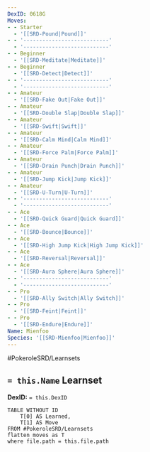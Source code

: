 ```yaml
---
DexID: 0618G
Moves:
- - Starter
  - '[[SRD-Pound|Pound]]'
- - '---------------------------'
  - '---------------------------'
- - Beginner
  - '[[SRD-Meditate|Meditate]]'
- - Beginner
  - '[[SRD-Detect|Detect]]'
- - '---------------------------'
  - '---------------------------'
- - Amateur
  - '[[SRD-Fake Out|Fake Out]]'
- - Amateur
  - '[[SRD-Double Slap|Double Slap]]'
- - Amateur
  - '[[SRD-Swift|Swift]]'
- - Amateur
  - '[[SRD-Calm Mind|Calm Mind]]'
- - Amateur
  - '[[SRD-Force Palm|Force Palm]]'
- - Amateur
  - '[[SRD-Drain Punch|Drain Punch]]'
- - Amateur
  - '[[SRD-Jump Kick|Jump Kick]]'
- - Amateur
  - '[[SRD-U-Turn|U-Turn]]'
- - '---------------------------'
  - '---------------------------'
- - Ace
  - '[[SRD-Quick Guard|Quick Guard]]'
- - Ace
  - '[[SRD-Bounce|Bounce]]'
- - Ace
  - '[[SRD-High Jump Kick|High Jump Kick]]'
- - Ace
  - '[[SRD-Reversal|Reversal]]'
- - Ace
  - '[[SRD-Aura Sphere|Aura Sphere]]'
- - '---------------------------'
  - '---------------------------'
- - Pro
  - '[[SRD-Ally Switch|Ally Switch]]'
- - Pro
  - '[[SRD-Feint|Feint]]'
- - Pro
  - '[[SRD-Endure|Endure]]'
Name: Mienfoo
Species: '[[SRD-Mienfoo|Mienfoo]]'
---
```


#PokeroleSRD/Learnsets

## `= this.Name` Learnset

**DexID:** `= this.DexID`

```dataview
TABLE WITHOUT ID
    T[0] AS Learned,
    T[1] AS Move
FROM #PokeroleSRD/Learnsets
flatten moves as T
where file.path = this.file.path
```
